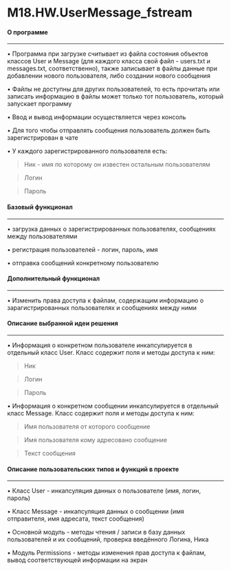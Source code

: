 # M18.HW.UserMessage_fstream
#### О программе
---
•	Программа при загрузке считывает из файла состояния объектов классов User и Message (для каждого класса свой файл - users.txt и messages.txt, соответственно), также записывает в файлы данные при добавлении нового пользователя, либо создании нового сообщения

•	Файлы не доступны для других пользователей, то есть прочитать или записать информацию в файлы может только тот пользователь, который запускает программу 

•	Ввод и вывод информации осуществляется через консоль

•	Для того чтобы отправлять сообщения пользователь должен быть зарегистрирован в чате

•	У каждого зарегистрированного пользователя есть:

  > Ник - имя по которому он известен остальным пользователям
    
  > Логин
    
  > Пароль
  

#### Базовый функционал
---
•	загрузка данных о зарегистрированных пользователях, сообщениях между пользователями

•	регистрация пользователей - логин, пароль, имя

•	отправка сообщений конкретному пользователю

#### Дополнительный функционал
---
•	Изменить права доступа к файлам, содержащим информацию о зарагистрированных пользователях и сообщениях между ними


#### Описание выбранной идеи решения
---   
•	Информация о конкретном пользователе инкапсулируется в отдельный класс User. Класс содержит поля и методы доступа к ним:
  > Ник
  
  > Логин
  
  > Пароль
    
•	Информация о конкретном сообщении инкапсулируется в отдельный класс Message. Класс содержит поля и методы доступа к ним:
  > Имя пользователя от которого сообщение
  
  > Имя пользователя кому адресовано сообщение
  
  > Текст сообщения


#### Описание пользовательских типов и функций в проекте
---
•	Класс User - инкапсуляция данных о пользователе (имя, логин, пароль)

•	Класс Message - инкапсуляция данных о сообщении (имя отправителя, имя адресата, текст сообщения)

•	Основной модуль - методы чтения / записи в базу данных пользователей и их сообщений, проверка введённого Логина, Ника

•	Модуль Permissions - методы изменения прав доступа к файлам, вывод соответствующей информации на экран
